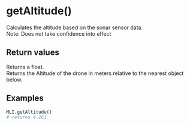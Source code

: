 # getAltitude()

Calculates the altitude based on the sonar sensor data.  
Note: Does not take confidence into effect

## Return values

Returns a float.  
Returns the Altitude of the drone in meters relative to the nearest object below.

## Examples

```py
MLI.getAltitude()
# returns 4.261
```
